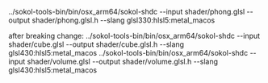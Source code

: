 ../sokol-tools-bin/bin/osx_arm64/sokol-shdc --input shader/phong.glsl --output shader/phong.glsl.h --slang glsl330:hlsl5:metal_macos

after breaking change:
../sokol-tools-bin/bin/osx_arm64/sokol-shdc --input shader/cube.glsl --output shader/cube.glsl.h --slang glsl430:hlsl5:metal_macos
../sokol-tools-bin/bin/osx_arm64/sokol-shdc --input shader/volume.glsl --output shader/volume.glsl.h --slang glsl430:hlsl5:metal_macos